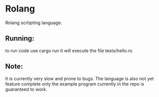 # Rolang
Rolang scrtipting language.

## Running:
to run code use cargo run it will execute the file tests/hello.ro

## Note: 
It is currently very slow and prone to bugs. The language is also not yet feature complete only the example program currently in the repo is guaranteed to work.
